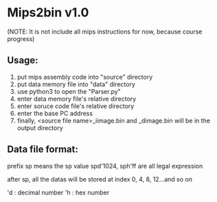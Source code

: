 # Mips2bin v1.0
(NOTE: It is not include all mips instructions for now, because course progress)

## Usage:
1. put mips assembly code into "source" directory
2. put data memory file into "data" directory
3. use python3 to open the "Parser.py"
4. enter data memory file's relative directory
5. enter soruce code file's relative directory
6. enter the base PC address
7. finally, \<source file name\>_iimage.bin and <data file name>_dimage.bin will be in the output directory

## Data file format:
prefix sp means the sp value
spd'1024, sph'ff are all legal expression

after sp, all the datas will be stored at index 0, 4, 8, 12...and so on

'd : decimal number
'h : hex number

